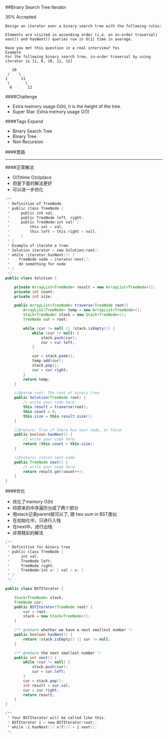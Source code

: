 ##Binary Search Tree Iterator

30% Accepted

	Design an iterator over a binary search tree with the following rules:

	Elements are visited in ascending order (i.e. an in-order traversal)
	next() and hasNext() queries run in O(1) time in average.

    Have you met this question in a real interview? Yes
	Example
	For the following binary search tree, in-order traversal by using iterator is [1, 6, 10, 11, 12]

	   10
	 /    \
	1      11
	 \       \
	  6       12

####Challenge
- Extra memory usage O(h), h is the height of the tree.
- Super Star: Extra memory usage O(1)

####Tags Expand
- Binary Search Tree
- Binary Tree
- Non Recursion

####思路


-----
####正常解法
- O(1)time O(n)place
- 但是下面的解法更好
- 可以进一步优化

```java
/**
 * Definition of TreeNode:
 * public class TreeNode {
 *     public int val;
 *     public TreeNode left, right;
 *     public TreeNode(int val) {
 *         this.val = val;
 *         this.left = this.right = null;
 *     }
 * }
 * Example of iterate a tree:
 * Solution iterator = new Solution(root);
 * while (iterator.hasNext()) {
 *    TreeNode node = iterator.next();
 *    do something for node
 * }
 */
public class Solution {

    private ArrayList<TreeNode> result = new ArrayList<TreeNode>();
    private int count;
    private int size;

    public ArrayList<TreeNode> traverse(TreeNode root){
        ArrayList<TreeNode> temp = new ArrayList<TreeNode>();
        Stack<TreeNode> stack = new Stack<TreeNode>();
        TreeNode cur = root;

        while (cur != null || !stack.isEmpty()) {
            while (cur != null) {
                stack.push(cur);
                cur = cur.left;
            }

            cur = stack.peek();
            temp.add(cur);
            stack.pop();
            cur = cur.right;
        }
        return temp;
    }

    //@param root: The root of binary tree.
    public Solution(TreeNode root) {
        // write your code here
        this.result = traverse(root);
        this.count = 0;
        this.size = this.result.size();
    }

    //@return: True if there has next node, or false
    public boolean hasNext() {
        // write your code here
        return (this.count < this.size);
    }

    //@return: return next node
    public TreeNode next() {
        // write your code here
        return result.get(count++);
    }
}

```

####优化
- 优化了memory O(h)
- 将原来的中序遍历分成了两个部分
- 用stack记录parent就可以了, 跟 two sum in BST类似
- 在初始化中，只进行入栈
- 在next中，进行出栈
- 非常精彩的解法


```java
/**
 * Definition for binary tree
 * public class TreeNode {
 *     int val;
 *     TreeNode left;
 *     TreeNode right;
 *     TreeNode(int x) { val = x; }
 * }
 */

public class BSTIterator {

    Stack<TreeNode> stack;
    TreeNode cur;
    public BSTIterator(TreeNode root) {
        cur = root;
        stack = new Stack<TreeNode>();
    }

    /** @return whether we have a next smallest number */
    public boolean hasNext() {
        return !stack.isEmpty() || cur != null;
    }

    /** @return the next smallest number */
    public int next() {
        while (cur != null) {
            stack.push(cur);
            cur = cur.left;
        }
        cur = stack.pop();
        int result = cur.val;
        cur = cur.right;
        return result;
    }
}

/**
 * Your BSTIterator will be called like this:
 * BSTIterator i = new BSTIterator(root);
 * while (i.hasNext()) v[f()] = i.next();
 */
```
